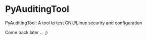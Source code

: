 PyAuditingTool
==============
PyAuditingTool: A tool to test GNU/Linux security and configuration

Come back later ... ;)
